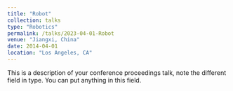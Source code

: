 ```yaml
---
title: "Robot"
collection: talks
type: "Robotics"
permalink: /talks/2023-04-01-Robot
venue: "Jiangxi, China"
date: 2014-04-01
location: "Los Angeles, CA"
---
```


This is a description of your conference proceedings talk, note the different field in type. You can put anything in this field.